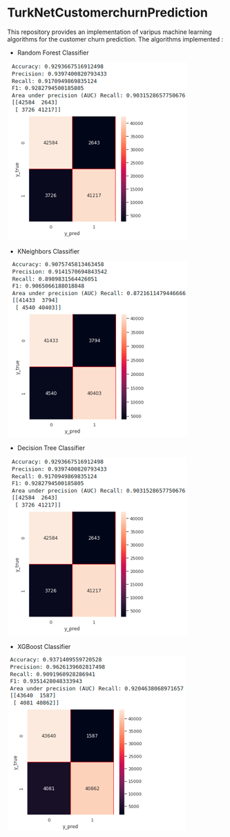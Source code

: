 # TurkNetCustomerchurnPrediction

This repository provides an implementation of varipus machine learning algorithms for the customer churn prediction. The algorithms implemented : 

- Random Forest Classifier

![](results/random_forest.png)

- KNeighbors Classifier

![](results/kneighbors.png)

- Decision Tree Classifier

![](results/random_forest.png)

- XGBoost Classifier

![](results/xgb.png)
